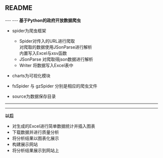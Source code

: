 <h2>README</h2>
---
---
<Strong>基于Python的政府开放数据爬虫</Strong>


*   spider为爬虫框架
    *   Spider对传入的URL进行爬取<br>
        对爬取的数据使用JSonParse进行解析<br>
        内置写入Excel与xsv函数
    *   JSonParse   对爬取得json数据进行解析
    *   Writer  将数据写入Excel表中

*   charts为可视化模块
*   fsSpider 与 gzSpider 分别是相应的爬虫文件
*   source为数据保存目录

---
---
<b>以后</b>

*   对生成的Excel进行简单数据统计并插入图表
*   下载数据并进行质量分析
*   将分析结果以图表化展示
*   构建展示网站
*   将分析结果展示到网站上
